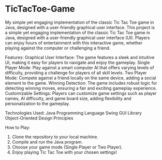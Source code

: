 # TicTacToe-Game
My simple yet engaging implementation of the classic Tic Tac Toe game in Java, designed with a user-friendly graphical user interface.
This project is a simple yet engaging implementation of the classic Tic Tac Toe game in Java, designed with a user-friendly graphical user interface (UI). Players can enjoy hours of entertainment with this interactive game, whether playing against the computer or challenging a friend.

Features:
Graphical User Interface: The game features a sleek and intuitive UI, making it easy for players to navigate and enjoy the gameplay.
Single Player Mode: Play against a smart computer AI that offers varying levels of difficulty, providing a challenge for players of all skill levels.
Two Player Mode: Compete against a friend locally on the same device, adding a social element to the game.
Winning Detection: The game includes robust logic for detecting winning moves, ensuring a fair and exciting gameplay experience.
Customizable Settings: Players can customize game settings such as player names, AI difficulty, and game board size, adding flexibility and personalization to the gameplay.

Technologies Used:
Java Programming Language
Swing GUI Library
Object-Oriented Design Principles

How to Play:
1. Clone the repository to your local machine.
2. Compile and run the Java program.
3. Choose your game mode (Single Player or Two Player).
4. Enjoy playing Tic Tac Toe with your chosen settings!
